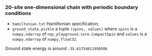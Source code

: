 ### 20-site one-dimensional chain with periodic boundary conditions

  * `hamiltonian.txt` Hamiltonian specification;
  * `ground_state.pickle` a tuple `(spins, values)` where `spins` is a
  `numpy.ndarray` of `nqs_playground.core.CompactSpin` and `values` is a
  `numpy.ndarray` of `numpy.float32`.

Ground state energy is around `-35.61754611950586`
